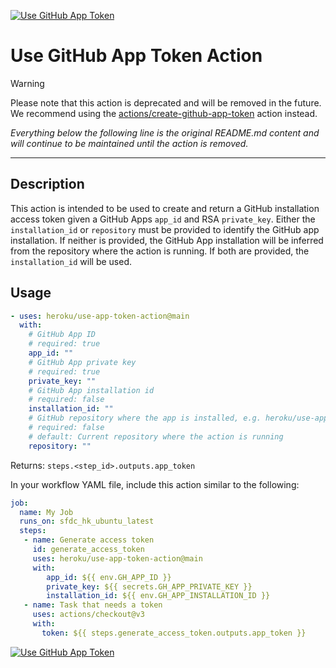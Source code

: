 [![Use GitHub App Token](https://github.com/heroku/use-app-token-action/actions/workflows/ci.yaml/badge.svg)](https://github.com/heroku/use-app-token-action/actions/workflows/ci.yaml)

# Use GitHub App Token Action

> [!WARNING]
> Please note that this action is deprecated and will be removed in the future. We recommend using the [actions/create-github-app-token](https://github.com/actions/create-github-app-token) action instead.

*Everything below the following line is the original README.md content and will continue to be maintained until the action is removed.*

___

## Description

This action is intended to be used to create and return a GitHub installation access token given a GitHub Apps `app_id`
and RSA `private_key`. Either the `installation_id` or `repository` must be provided to identify the GitHub app installation.
If neither is provided, the GitHub App installation will be inferred from the repository where the action is running.
If both are provided, the `installation_id` will be used.

## Usage

```yaml
- uses: heroku/use-app-token-action@main
  with:
    # GitHub App ID
    # required: true
    app_id: ""
    # GitHub App private key
    # required: true
    private_key: ""
    # GitHub App installation id
    # required: false
    installation_id: ""
    # GitHub repository where the app is installed, e.g. heroku/use-app-token-action
    # required: false
    # default: Current repository where the action is running
    repository: ""
```

Returns: `steps.<step_id>.outputs.app_token`

In your workflow YAML file, include this action similar to the following:

```yaml
job:
  name: My Job
  runs_on: sfdc_hk_ubuntu_latest
  steps:
   - name: Generate access token
     id: generate_access_token
     uses: heroku/use-app-token-action@main
     with:
        app_id: ${{ env.GH_APP_ID }}
        private_key: ${{ secrets.GH_APP_PRIVATE_KEY }}
        installation_id: ${{ env.GH_APP_INSTALLATION_ID }}
   - name: Task that needs a token
     uses: actions/checkout@v3
     with:
       token: ${{ steps.generate_access_token.outputs.app_token }}
```

[![Use GitHub App Token](https://github.com/heroku/use-app-token-action/actions/workflows/ci.yaml/badge.svg)](https://github.com/heroku/use-app-token-action/actions/workflows/ci.yaml)
